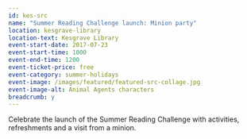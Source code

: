 ```yaml
---
id: kes-src
name: "Summer Reading Challenge launch: Minion party"
location: kesgrave-library
location-text: Kesgrave Library
event-start-date: 2017-07-23
event-start-time: 1000
event-end-time: 1200
event-ticket-price: free
event-category: summer-holidays
event-image: /images/featured/featured-src-collage.jpg
event-image-alt: Animal Agents characters
breadcrumb: y
---
```


Celebrate the launch of the Summer Reading Challenge with activities, refreshments and a visit from a minion.

